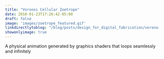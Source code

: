 ```yaml
---
title: "Voronoi Cellular Zoetrope"
date: 2018-01-23T17:26:42-05:00
draft: false 
image: 'images/zoetrope_featured.gif'
linkdirectlytoblog: "/blog/posts/design_for_digital_fabrication/voronoi-cellular-zoetrope/"
showonlyimage: true
---
```


A physical animation generated by graphics shaders that loops seamlessly and infinitely
